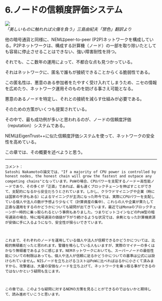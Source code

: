 # 6.ノードの信頼度評価システム

![](https://s3-ap-northeast-1.amazonaws.com/nem-social/blog/10000/10000/10100/10119/1546927233%E3%82%B9%E3%82%AF%E3%83%AA%E3%83%BC%E3%83%B3%E3%82%B7%E3%83%A7%E3%83%83%E3%83%88%202019-01-08%2015.00.14.png)  
*「美しいものに触れれば火傷を負う」三島由紀夫「禁色」翻訳より*

他の暗号通貨と同様に、NEMはpeer-to-peer (P2P)ネットワークを構成している。P2Pネットワークは、構成する計算機（ノード）の一部を取り除いたとしても容易に停止させることはできない、強い障害耐性を持つ。

それでも、ここ数年の運用によって、不都合な点も見つかっている。

それはネットワークに、匿名で誰もが接続できることからくる脆弱性である。

この匿名性は、悪意のある参加者をたやすく受け入れてしまうため、ニセの情報を広めたり、ネットワーク運用そのものを妨げる事さえ可能となる。

 

悪意のあるノードを特定し、それとの接続を減らす仕組みが必要である。

そのための方策がいくつも提案されている。

その中で、最も成功例が多いと思われるのが、ノードの信頼度評価（reputation）システムである。

NEMはEigenTrust++に似た信頼度評価システムを使って、ネットワークの安全性を高めている。

この章では、その概要を述べようと思う。

----

```
コメント：
Satoshi Nakamotoの論文では、"If a majority of CPU power is controlled by honest nodes, the honest chain will grow the fastest and outpace any competing chains"となっています。PoWの場合、CPUパワーを支配するノード＝高性能ノードであり、その多くが「正直」であれば、最も速くブロックチェーンを伸ばすことができて、支配的になるから安全だろうとされています。しかし、クラウドマイニングや企業（時には国家の干渉もある）によるマイニングが主流になった昨今では、実際にCPUパワーを支配している個人や法人の数が予想より少なくて（計算資産の集中）、これらの人や企業が果たして正直な運用をするのかどうかについても疑問が出てきています。最近ではMonaのブロックチェーンが一時的に乗っ取られるという事例もありました。つまりビットコインなどのPoW型の暗号通貨の場合、特に暗号通貨の価値が下がり続けるような状況では、余剰となった計算機資源が安価に手に入るようになり、安全性が揺らいできています。

 

これまで、それぞれのノードを運用している個人や法人が信頼できるかどうかについては、比較的無頓着だったと思われます。警鐘を鳴らしている人もいますが、実際のマイナーの多くはかなり無頓着であるように感じます。NEMネットワークにおいても、スーパーノードの最低性能についての制限はあっても、個人や法人が信頼に足るかどうかについての基準は公式には設けられていません。NISノードを立ち上げるコストはPoWに比べればはるかに小さくて済みますから、攻撃者は、大量の安価なノードを立ち上げて、ネットワークを乗っ取る事ができるのではないかという疑問も生じます。

 

この章では、このような疑問に対するNEMの方策を見ることができるのではないかと期待して、読み進めていこうと思います。
```
